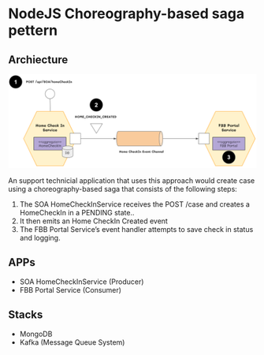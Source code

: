 # NodeJS Choreography-based saga pettern

## Archiecture
<img src="./Images/Capture.PNG" with="50%">



An support technicial application that uses this approach would create case using a choreography-based saga that consists of the following steps:

1. The SOA HomeCheckInService receives the POST /case and creates a HomeCheckIn in a PENDING state..
2. It then emits an Home CheckIn Created event
3. The FBB Portal Service’s event handler attempts to save check in status and logging.


## APPs
- SOA HomeCheckInService (Producer)
- FBB Portal Service (Consumer)

## Stacks
- MongoDB
- Kafka (Message Queue System)


